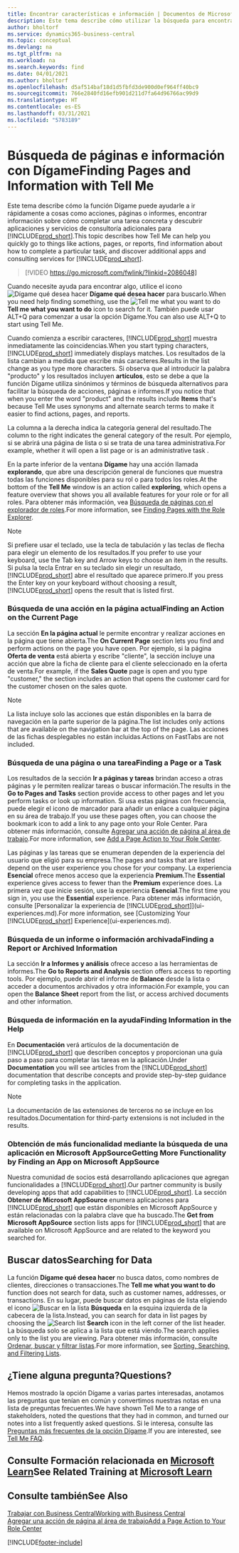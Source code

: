 ```yaml
---
title: Encontrar características e información | Documentos de Microsoft
description: Este tema describe cómo utilizar la búsqueda para encontrar acciones, páginas, informes, documentación y datos, así como otras aplicaciones y servicios de consultoría.
author: bholtorf
ms.service: dynamics365-business-central
ms.topic: conceptual
ms.devlang: na
ms.tgt_pltfrm: na
ms.workload: na
ms.search.keywords: find
ms.date: 04/01/2021
ms.author: bholtorf
ms.openlocfilehash: d5af514baf18d1d5fbfd3de900d0ef964ff40bc9
ms.sourcegitcommit: 766e2840fd16efb901d211d7fa64d96766ac99d9
ms.translationtype: HT
ms.contentlocale: es-ES
ms.lasthandoff: 03/31/2021
ms.locfileid: "5783189"
---
```

# <a name="finding-pages-and-information-with-tell-me"></a><span data-ttu-id="8c9a9-103">Búsqueda de páginas e información con Dígame</span><span class="sxs-lookup"><span data-stu-id="8c9a9-103">Finding Pages and Information with Tell Me</span></span>  
<span data-ttu-id="8c9a9-104">Este tema describe cómo la función Dígame puede ayudarle a ir rápidamente a cosas como acciones, páginas o informes, encontrar información sobre cómo completar una tarea concreta y descubrir aplicaciones y servicios de consultoría adicionales para [!INCLUDE[prod_short](includes/prod_short.md)].</span><span class="sxs-lookup"><span data-stu-id="8c9a9-104">This topic describes how Tell Me can help you quickly go to things like actions, pages, or reports, find information about how to complete a particular task, and discover additional apps and consulting services for [!INCLUDE[prod_short](includes/prod_short.md)].</span></span>  


> [!VIDEO https://go.microsoft.com/fwlink/?linkid=2086048]

<span data-ttu-id="8c9a9-105">Cuando necesite ayuda para encontrar algo, utilice el icono ![Dígame qué desea hacer](media/ui-search/search.png "Buscar página o informe") **Dígame qué desea hacer** para buscarlo.</span><span class="sxs-lookup"><span data-stu-id="8c9a9-105">When you need help finding something, use the ![Tell me what you want to do](media/ui-search/search.png "Search for Page or Report") **Tell me what you want to do** icon to search for it.</span></span> <span data-ttu-id="8c9a9-106">También puede usar ALT+Q para comenzar a usar la opción Dígame.</span><span class="sxs-lookup"><span data-stu-id="8c9a9-106">You can also use ALT+Q to start using Tell Me.</span></span>

<span data-ttu-id="8c9a9-107">Cuando comienza a escribir caracteres, [!INCLUDE[prod_short](includes/prod_short.md)] muestra inmediatamente las coincidencias.</span><span class="sxs-lookup"><span data-stu-id="8c9a9-107">When you start typing characters, [!INCLUDE[prod_short](includes/prod_short.md)] immediately displays matches.</span></span> <span data-ttu-id="8c9a9-108">Los resultados de la lista cambian a medida que escribe más caracteres.</span><span class="sxs-lookup"><span data-stu-id="8c9a9-108">Results in the list change as you type more characters.</span></span> <span data-ttu-id="8c9a9-109">Si observa que al introducir la palabra "producto" y los resultados incluyen **artículos**, esto se debe a que la función Dígame utiliza sinónimos y términos de búsqueda alternativos para facilitar la búsqueda de acciones, páginas e informes.</span><span class="sxs-lookup"><span data-stu-id="8c9a9-109">If you notice that when you enter the word "product" and the results include **Items** that's because Tell Me uses synonyms and alternate search terms to make it easier to find actions, pages, and reports.</span></span>

<span data-ttu-id="8c9a9-110">La columna a la derecha indica la categoría general del resultado.</span><span class="sxs-lookup"><span data-stu-id="8c9a9-110">The column to the right indicates the general category of the result.</span></span> <span data-ttu-id="8c9a9-111">Por ejemplo, si se abrirá una página de lista o si se trata de una tarea administrativa.</span><span class="sxs-lookup"><span data-stu-id="8c9a9-111">For example, whether it will open a list page or is an administrative task .</span></span>  

<span data-ttu-id="8c9a9-112">En la parte inferior de la ventana **Dígame** hay una acción llamada **explorando**, que abre una descripción general de funciones que muestra todas las funciones disponibles para su rol o para todos los roles.</span><span class="sxs-lookup"><span data-stu-id="8c9a9-112">At the bottom of the **Tell Me** window is an action called **exploring**, which opens a feature overview that shows you all available features for your role or for all roles.</span></span> <span data-ttu-id="8c9a9-113">Para obtener más información, vea [Búsqueda de páginas con el explorador de roles](ui-role-explorer.md).</span><span class="sxs-lookup"><span data-stu-id="8c9a9-113">For more information, see [Finding Pages with the Role Explorer](ui-role-explorer.md).</span></span>

> [!NOTE]  
>   <span data-ttu-id="8c9a9-114">Si prefiere usar el teclado, use la tecla de tabulación y las teclas de flecha para elegir un elemento de los resultados.</span><span class="sxs-lookup"><span data-stu-id="8c9a9-114">If you prefer to use your keyboard, use the Tab key and Arrow keys to choose an item in the results.</span></span> <span data-ttu-id="8c9a9-115">Si pulsa la tecla Entrar en su teclado sin elegir un resultado, [!INCLUDE[prod_short](includes/prod_short.md)] abre el resultado que aparece primero.</span><span class="sxs-lookup"><span data-stu-id="8c9a9-115">If you press the Enter key on your keyboard without choosing a result, [!INCLUDE[prod_short](includes/prod_short.md)] opens the result that is listed first.</span></span>

### <a name="finding-an-action-on-the-current-page"></a><span data-ttu-id="8c9a9-116">Búsqueda de una acción en la página actual</span><span class="sxs-lookup"><span data-stu-id="8c9a9-116">Finding an Action on the Current Page</span></span>
<span data-ttu-id="8c9a9-117">La sección **En la página actual** le permite encontrar y realizar acciones en la página que tiene abierta.</span><span class="sxs-lookup"><span data-stu-id="8c9a9-117">The **On Current Page** section lets you find and perform actions on the page you have open.</span></span> <span data-ttu-id="8c9a9-118">Por ejemplo, si la página **Oferta de venta** está abierta y escribe "cliente", la sección incluye una acción que abre la ficha de cliente para el cliente seleccionado en la oferta de venta.</span><span class="sxs-lookup"><span data-stu-id="8c9a9-118">For example, if the **Sales Quote** page is open and you type "customer," the section includes an action that opens the customer card for the customer chosen on the sales quote.</span></span>

> [!NOTE]  
>   <span data-ttu-id="8c9a9-119">La lista incluye solo las acciones que están disponibles en la barra de navegación en la parte superior de la página.</span><span class="sxs-lookup"><span data-stu-id="8c9a9-119">The list includes only actions that are available on the navigation bar at the top of the page.</span></span> <span data-ttu-id="8c9a9-120">Las acciones de las fichas desplegables no están incluidas.</span><span class="sxs-lookup"><span data-stu-id="8c9a9-120">Actions on FastTabs are not included.</span></span>  

### <a name="finding-a-page-or-a-task"></a><span data-ttu-id="8c9a9-121">Búsqueda de una página o una tarea</span><span class="sxs-lookup"><span data-stu-id="8c9a9-121">Finding a Page or a Task</span></span>
<span data-ttu-id="8c9a9-122">Los resultados de la sección **Ir a páginas y tareas** brindan acceso a otras páginas y le permiten realizar tareas o buscar información.</span><span class="sxs-lookup"><span data-stu-id="8c9a9-122">The results in the **Go to Pages and Tasks** section provide access to other pages and let you perform tasks or look up information.</span></span> <span data-ttu-id="8c9a9-123">Si usa estas páginas con frecuencia, puede elegir el icono de marcador para añadir un enlace a cualquier página en su área de trabajo.</span><span class="sxs-lookup"><span data-stu-id="8c9a9-123">If you use these pages often, you can choose the bookmark icon to add a link to any page onto your Role Center.</span></span> <span data-ttu-id="8c9a9-124">Para obtener más información, consulte [Agregar una acción de página al área de trabajo](ui-bookmarks.md).</span><span class="sxs-lookup"><span data-stu-id="8c9a9-124">For more information, see [Add a Page Action to Your Role Center](ui-bookmarks.md).</span></span>

<span data-ttu-id="8c9a9-125">Las páginas y las tareas que se enumeran dependen de la experiencia del usuario que eligió para su empresa.</span><span class="sxs-lookup"><span data-stu-id="8c9a9-125">The pages and tasks that are listed depend on the user experience you chose for your company.</span></span> <span data-ttu-id="8c9a9-126">La experiencia **Esencial** ofrece menos acceso que la experiencia **Premium**.</span><span class="sxs-lookup"><span data-stu-id="8c9a9-126">The **Essential** experience gives access to fewer than the **Premium** experience does.</span></span> <span data-ttu-id="8c9a9-127">La primera vez que inicie sesión, use la experiencia **Esencial**.</span><span class="sxs-lookup"><span data-stu-id="8c9a9-127">The first time you sign in, you use the **Essential** experience.</span></span> <span data-ttu-id="8c9a9-128">Para obtener más información, consulte [Personalizar la experiencia de [!INCLUDE[prod_short](includes/prod_short.md)]](ui-experiences.md).</span><span class="sxs-lookup"><span data-stu-id="8c9a9-128">For more information, see [Customizing Your [!INCLUDE[prod_short](includes/prod_short.md)] Experience](ui-experiences.md).</span></span>

### <a name="finding-a-report-or-archived-information"></a><span data-ttu-id="8c9a9-129">Búsqueda de un informe o información archivada</span><span class="sxs-lookup"><span data-stu-id="8c9a9-129">Finding a Report or Archived Information</span></span>
<span data-ttu-id="8c9a9-130">La sección **Ir a Informes y análisis** ofrece acceso a las herramientas de informes.</span><span class="sxs-lookup"><span data-stu-id="8c9a9-130">The **Go to Reports and Analysis** section offers access to reporting tools.</span></span> <span data-ttu-id="8c9a9-131">Por ejemplo, puede abrir el informe de **Balance** desde la lista o acceder a documentos archivados y otra información.</span><span class="sxs-lookup"><span data-stu-id="8c9a9-131">For example, you can open the **Balance Sheet** report from the list, or access archived documents and other information.</span></span>  

### <a name="finding-information-in-the-help"></a><span data-ttu-id="8c9a9-132">Búsqueda de información en la ayuda</span><span class="sxs-lookup"><span data-stu-id="8c9a9-132">Finding Information in the Help</span></span>
<span data-ttu-id="8c9a9-133">En **Documentación** verá artículos de la documentación de [!INCLUDE[prod_short](includes/prod_short.md)] que describen conceptos y proporcionan una guía paso a paso para completar las tareas en la aplicación.</span><span class="sxs-lookup"><span data-stu-id="8c9a9-133">Under **Documentation** you will see articles from the [!INCLUDE[prod_short](includes/prod_short.md)] documentation that describe concepts and provide step-by-step guidance for completing tasks in the application.</span></span>    

> [!NOTE]  
> <span data-ttu-id="8c9a9-134">La documentación de las extensiones de terceros no se incluye en los resultados.</span><span class="sxs-lookup"><span data-stu-id="8c9a9-134">Documentation for third-party extensions is not included in the results.</span></span>

### <a name="getting-more-functionality-by-finding-an-app-on-microsoft-appsource"></a><span data-ttu-id="8c9a9-135">Obtención de más funcionalidad mediante la búsqueda de una aplicación en Microsoft AppSource</span><span class="sxs-lookup"><span data-stu-id="8c9a9-135">Getting More Functionality by Finding an App on Microsoft AppSource</span></span>
<span data-ttu-id="8c9a9-136">Nuestra comunidad de socios está desarrollando aplicaciones que agregan funcionalidades a [!INCLUDE[prod_short](includes/prod_short.md)].</span><span class="sxs-lookup"><span data-stu-id="8c9a9-136">Our partner community is busily developing apps that add capabilities to [!INCLUDE[prod_short](includes/prod_short.md)].</span></span> <span data-ttu-id="8c9a9-137">La sección **Obtener de Microsoft AppSource** enumera aplicaciones para [!INCLUDE[prod_short](includes/prod_short.md)] que están disponibles en Microsoft AppSource y están relacionadas con la palabra clave que ha buscado.</span><span class="sxs-lookup"><span data-stu-id="8c9a9-137">The **Get from Microsoft AppSource** section lists apps for [!INCLUDE[prod_short](includes/prod_short.md)] that are available on Microsoft AppSource and are related to the keyword you searched for.</span></span>

## <a name="searching-for-data"></a><span data-ttu-id="8c9a9-138">Buscar datos</span><span class="sxs-lookup"><span data-stu-id="8c9a9-138">Searching for Data</span></span>
<span data-ttu-id="8c9a9-139">La función **Dígame qué desea hacer** no busca datos, como nombres de clientes, direcciones o transacciones.</span><span class="sxs-lookup"><span data-stu-id="8c9a9-139">The **Tell me what you want to do** function does not search for data, such as customer names, addresses, or transactions.</span></span> <span data-ttu-id="8c9a9-140">En su lugar, puede buscar datos en páginas de lista eligiendo el icono ![Buscar en la lista](media/ui-search/search-list.png "Icono de lista de búsqueda") **Búsqueda** en la esquina izquierda de la cabecera de la lista.</span><span class="sxs-lookup"><span data-stu-id="8c9a9-140">Instead, you can search for data in list pages by choosing the ![Search list](media/ui-search/search-list.png "Search list icon") **Search** icon in the left corner of the list header.</span></span> <span data-ttu-id="8c9a9-141">La búsqueda solo se aplica a la lista que está viendo.</span><span class="sxs-lookup"><span data-stu-id="8c9a9-141">The search applies only to the list you are viewing.</span></span> <span data-ttu-id="8c9a9-142">Para obtener más información, consulte [Ordenar, buscar y filtrar listas](ui-enter-criteria-filters.md).</span><span class="sxs-lookup"><span data-stu-id="8c9a9-142">For more information, see [Sorting, Searching, and Filtering Lists](ui-enter-criteria-filters.md).</span></span>

## <a name="questions"></a><span data-ttu-id="8c9a9-143">¿Tiene alguna pregunta?</span><span class="sxs-lookup"><span data-stu-id="8c9a9-143">Questions?</span></span>
<span data-ttu-id="8c9a9-144">Hemos mostrado la opción Dígame a varias partes interesadas, anotamos las preguntas que tenían en común y convertimos nuestras notas en una lista de preguntas frecuentes.</span><span class="sxs-lookup"><span data-stu-id="8c9a9-144">We have shown Tell Me to a range of stakeholders, noted the questions that they had in common, and turned our notes into a list frequently asked questions.</span></span> <span data-ttu-id="8c9a9-145">Si le interesa, consulte las [Preguntas más frecuentes de la opción Dígame](ui-search-faq.md).</span><span class="sxs-lookup"><span data-stu-id="8c9a9-145">If you are interested, see [Tell Me FAQ](ui-search-faq.md).</span></span>

## <a name="see-related-training-at-microsoft-learn"></a><span data-ttu-id="8c9a9-146">Consulte Formación relacionada en [Microsoft Learn](/learn/modules/user-interface-dynamics-365-business-central/index)</span><span class="sxs-lookup"><span data-stu-id="8c9a9-146">See Related Training at [Microsoft Learn](/learn/modules/user-interface-dynamics-365-business-central/index)</span></span>

## <a name="see-also"></a><span data-ttu-id="8c9a9-147">Consulte también</span><span class="sxs-lookup"><span data-stu-id="8c9a9-147">See Also</span></span>
[<span data-ttu-id="8c9a9-148">Trabajar con Business Central</span><span class="sxs-lookup"><span data-stu-id="8c9a9-148">Working with Business Central</span></span>](ui-work-product.md)  
[<span data-ttu-id="8c9a9-149">Agregar una acción de página al área de trabajo</span><span class="sxs-lookup"><span data-stu-id="8c9a9-149">Add a Page Action to Your Role Center</span></span>](ui-bookmarks.md)


[!INCLUDE[footer-include](includes/footer-banner.md)]